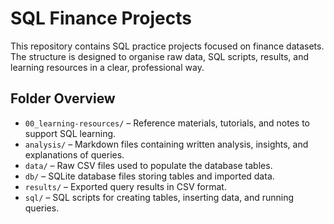 # SQL Finance Projects

This repository contains SQL practice projects focused on finance datasets. The structure is designed to organise raw data, SQL scripts, results, and learning resources in a clear, professional way.

## Folder Overview

- `00_learning-resources/` – Reference materials, tutorials, and notes to support SQL learning.
- `analysis/` – Markdown files containing written analysis, insights, and explanations of queries.
- `data/` – Raw CSV files used to populate the database tables.
- `db/` – SQLite database files storing tables and imported data.
- `results/` – Exported query results in CSV format.
- `sql/` – SQL scripts for creating tables, inserting data, and running queries.
